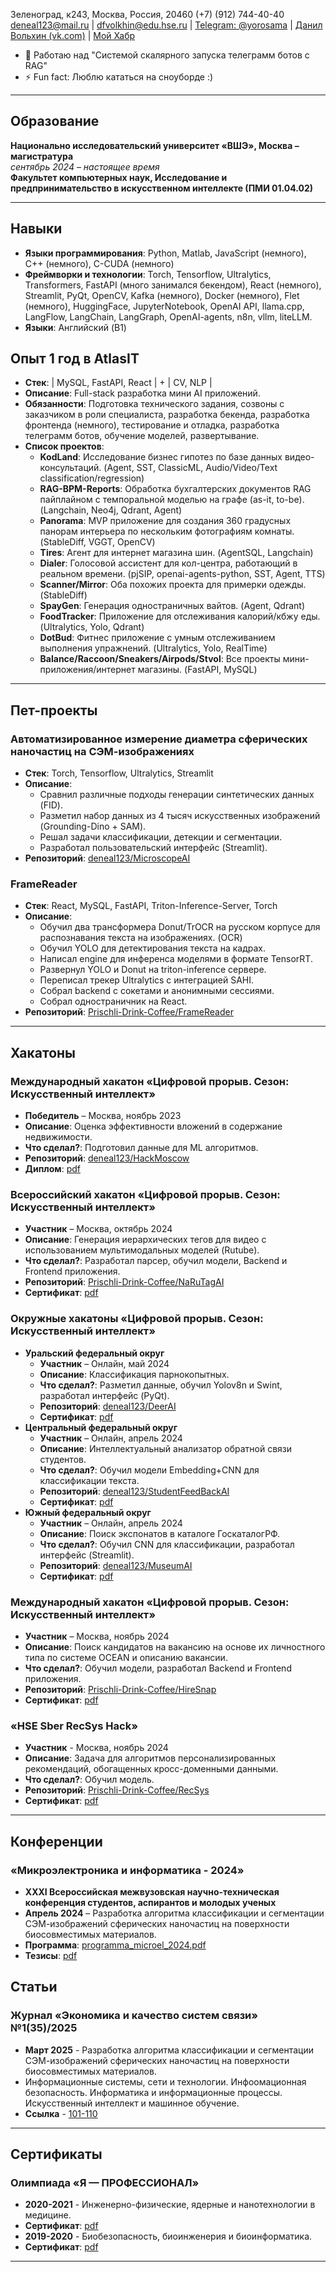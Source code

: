 Зеленоград, к243, Москва, Россия, 20460
(+7) (912) 744-40-40  
deneal123@mail.ru | dfvolkhin@edu.hse.ru |
[Telegram: @yorosama](https://t.me/yorosama) | [Данил Вольхин (vk.com)](https://vk.com) |
[Мой Хабр](https://habr.com/ru/users/digtatordigtatorov/)

- 🔭 Работаю над "Системой скалярного запуска телеграмм ботов с RAG" 
- ⚡ Fun fact: Люблю кататься на сноуборде :)

---

## Образование

**Национально исследовательский университет «ВШЭ», Москва – магистратура**  
*сентябрь 2024 – настоящее время*  
**Факультет компьютерных наук, Исследование и предпринимательство в искусственном интеллекте (ПМИ 01.04.02)**

---

## Навыки

- **Языки программирования**: Python, Matlab, JavaScript (немного), C++ (немного), C-CUDA (немного)
- **Фреймворки и технологии**: Torch, Tensorflow, Ultralytics, Transformers,
   FastAPI (много занимался бекендом), React (немного), Streamlit, PyQt,
   OpenCV, Kafka (немного), Docker (немного), Flet (немного), HuggingFace, JupyterNotebook, OpenAI API,
   llama.cpp, LangFlow, LangChain, LangGraph, OpenAI-agents, n8n, vllm, liteLLM.
- **Языки**: Английский (B1)


## Опыт 1 год в AtlasIT

- **Стек**: | MySQL, FastAPI, React | + | CV, NLP |
- **Описание**: Full-stack разработка мини AI приложений.
- **Обязанности**: Подготовка технического задания, созвоны с заказчиком в роли специалиста, разработка бекенда, разработка фронтенда (немного), тестирование и отладка, разработка телеграмм ботов, обучение моделей, развертывание.
- **Список проектов**:
  - **KodLand**: Исследование бизнес гипотез по базе данных видео-консультаций. (Agent, SST, ClassicML, Audio/Video/Text classification/regression)
  - **RAG-BPM-Reports**: Обработка бухгалтерских документов RAG пайплайном с темпоральной моделью на графе (as-it, to-be). (Langchain, Neo4j, Qdrant, Agent)
  - **Panorama**: MVP приложение для создания 360 градусных панорам интерьера по нескольким фотографиям комнаты. (StableDiff, VGGT, OpenCV)
  - **Tires**: Агент для интернет магазина шин. (AgentSQL, Langchain)
  - **Dialer**: Голосовой ассистент для кол-центра, работающий в реальном времени. (pjSIP, openai-agents-python, SST, Agent, TTS)
  - **Scanner/Mirror**: Оба похожих проекта для примерки одежды. (StableDiff)
  - **SpayGen**: Генерация одностраничных вайтов. (Agent, Qdrant)
  - **FoodTracker**: Приложение для отслеживания калорий/кбжу еды. (Ultralytics, Yolo, Qdrant)
  - **DotBud**: Фитнес приложение с умным отслеживанием выполнения упражнений. (Ultralytics, Yolo, RealTime)
  - **Balance/Raccoon/Sneakers/Airpods/Stvol**: Все проекты мини-приложения/интернет магазины. (FastAPI, MySQL)

---

## Пет-проекты

### Автоматизированное измерение диаметра сферических наночастиц на СЭМ-изображениях
- **Стек**: Torch, Tensorflow, Ultralytics, Streamlit
- **Описание**:
  - Сравнил различные подходы генерации синтетических данных (FID).
  - Разметил набор данных из 4 тысяч искусственных изображений (Grounding-Dino + SAM).
  - Решал задачи классификации, детекции и сегментации.
  - Разработал пользовательский интерфейс (Streamlit).
- **Репозиторий**: [deneal123/MicroscopeAI](https://github.com/deneal123/MicroscopeAI)

### FrameReader
- **Стек**: React, MySQL, FastAPI, Triton-Inference-Server, Torch
- **Описание**:
  - Обучил два трансформера Donut/TrOCR на русском корпусе для распознавания текста на изображениях. (OCR)
  - Обучил YOLO для детектирования текста на кадрах.
  - Написал engine для инференса моделями в формате TensorRT.
  - Развернул YOLO и Donut на triton-inference сервере.
  - Переписал трекер Ultralytics с интеграцией SAHI.
  - Собрал backend с сокетами и анонимными сессиями.
  - Собрал одностраничник на React.
- **Репозиторий**: [Prischli-Drink-Coffee/FrameReader](https://github.com/Prischli-Drink-Coffee/FrameReader.git)

---

## Хакатоны

### Международный хакатон «Цифровой прорыв. Сезон: Искусственный интеллект»
- **Победитель** – Москва, ноябрь 2023
- **Описание**: Оценка эффективности вложений в содержание недвижимости.
- **Что сделал?**: Подготовил данные для ML алгоритмов.
- **Репозиторий**: [deneal123/HackMoscow](https://github.com/deneal123/HackMoscow)
- **Диплом**: [pdf](https://drive.google.com/file/d/1SO7Zk25AIXkusUMMTyrJeogaN9oISd6P/view?usp=sharing)

### Всероссийский хакатон «Цифровой прорыв. Сезон: Искусственный интеллект»
- **Участник** – Москва, октябрь 2024
- **Описание**: Генерация иерархических тегов для видео с использованием мультимодальных моделей (Rutube).
- **Что сделал?**: Разработал парсер, обучил модели, Backend и Frontend приложения.
- **Репозиторий**: [Prischli-Drink-Coffee/NaRuTagAI](https://github.com/Prischli-Drink-Coffee/NaRuTagAI)
- **Сертификат**: [pdf](https://drive.google.com/file/d/1QTyeDvhomUgbDZYUCzoo-XJEer02jX3v/view?usp=sharing)

### Окружные хакатоны «Цифровой прорыв. Сезон: Искусственный интеллект»
- **Уральский федеральный округ**
  - **Участник** – Онлайн, май 2024
  - **Описание**: Классификация парнокопытных.
  - **Что сделал?**: Разметил данные, обучил Yolov8n и Swint, разработал интерфейс (PyQt).
  - **Репозиторий**: [deneal123/DeerAI](https://github.com/deneal123/DeerAI)
  - **Сертификат**: [pdf](https://drive.google.com/file/d/14lSdoZGdpvK2M4H8KDR5r-I609kmH8Ff/view?usp=sharing)
- **Центральный федеральный округ**
  - **Участник** – Онлайн, апрель 2024
  - **Описание**: Интеллектуальный анализатор обратной связи студентов.
  - **Что сделал?**: Обучил модели Embedding+CNN для классификации текста.
  - **Репозиторий**: [deneal123/StudentFeedBackAI](https://github.com/deneal123/StudentFeedBackAI)
  - **Сертификат**: [pdf](https://drive.google.com/file/d/13n05prDWgW2ogj-PlyUCyh8QqLIqjswC/view?usp=sharing)
- **Южный федеральный округ**
  - **Участник** – Онлайн, апрель 2024
  - **Описание**: Поиск экспонатов в каталоге ГоскаталогРФ.
  - **Что сделал?**: Обучил CNN для классификации, разработал интерфейс (Streamlit).
  - **Репозиторий**: [deneal123/MuseumAI](https://github.com/deneal123/MuseumAI)
  - **Сертификат**: [pdf](https://drive.google.com/file/d/1rsvc_vO5TbQjjL0_ZqDmrSUt-yyb5LeN/view?usp=sharing)

### Международный хакатон «Цифровой прорыв. Сезон: Искусственный интеллект»
- **Участник** – Москва, ноябрь 2024
- **Описание**: Поиск кандидатов на вакансию на основе их личностного типа по системе OCEAN и описанию вакансии.
- **Что сделал?**: Обучил модели, разработал Backend и Frontend приложения. 
- **Репозиторий**: [Prischli-Drink-Coffee/HireSnap](https://github.com/Prischli-Drink-Coffee/HireSnap)
- **Сертификат**: [pdf](https://drive.google.com/file/d/1wxL2Q1o2ktN7JN8oyXTY_gWDz7gFAO8r/view?usp=sharing)

### «HSE Sber RecSys Hack»
- **Участник** - Москва, ноябрь 2024
- **Описание**: Задача для алгоритмов персонализированных рекомендаций, обогащенных кросс-доменными данными.
- **Что сделал?**: Обучил модель.
- **Репозиторий**: [Prischli-Drink-Coffee/RecSys](https://github.com/Prischli-Drink-Coffee/RecSys)
- **Сертификат**: [pdf](https://drive.google.com/file/d/1v3UquCL9W-QmvEKyOHrcoAPczQqw2tGN/view?usp=sharing)

---

## Конференции

### «Микроэлектроника и информатика - 2024»
- **XXXI Всероссийская межвузовская научно-техническая конференция студентов, аспирантов и молодых ученых**
- **Апрель 2024** – Разработка алгоритма классификации и сегментации СЭМ-изображений сферических наночастиц на поверхности биосовместимых материалов.
- **Программа**: [programma_microel_2024.pdf](https://miet.ru)
- **Тезисы**: [pdf](https://drive.google.com/file/d/1dWQ9HTBZEsOgWzRQL6ajMF2HzMKY6yke/view?usp=sharing)

## Статьи

### Журнал «Экономика и качество систем связи» №1(35)/2025
- **Март 2025** - Разработка алгоритма классификации и сегментации СЭМ-изображений сферических наночастиц на поверхности биосовместимых материалов.
- Информационные системы, сети и технологии. 
Инфоомационная безопасность. Информатика и информационные процессы.
Искусственный интеллект и машинное обучение.
- **Ссылка** - [101-110](https://journal-ekss.ru/wp-content/uploads/2025/02/101-110.pdf)

---

## Сертификаты

### Олимпиада «Я — ПРОФЕССИОНАЛ»
- **2020-2021** - Инженерно-физические, ядерные и нанотехнологии в медицине.
- **Сертификат**: [pdf](https://drive.google.com/file/d/1dY3ll6Mp83YJBTfbRovKnYefeuJMnTIn/view?usp=drive_link)
- **2019-2020** - Биобезопасность, биоинженерия и биоинформатика.
- **Сертификат**: [pdf](https://drive.google.com/file/d/1Ed1VD0wEWAfqWDEsRy9weWETCuNfRapX/view?usp=sharing)

---
